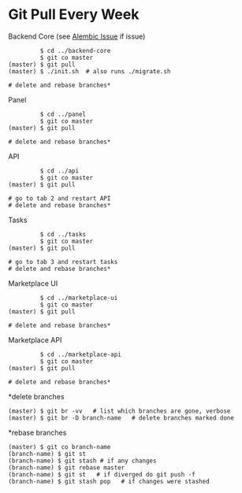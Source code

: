 # Git Pull Every Week

Backend Core (see [Alembic Issue](#alembic-issue) if issue)

             $ cd ../backend-core
             $ git co master
    (master) $ git pull
    (master) $ ./init.sh  # also runs ./migrate.sh
    
    # delete and rebase branches*

Panel

             $ cd ../panel
             $ git co master
    (master) $ git pull
    
    # delete and rebase branches*

API

             $ cd ../api
             $ git co master
    (master) $ git pull
    
    # go to tab 2 and restart API
    # delete and rebase branches*

Tasks

             $ cd ../tasks
             $ git co master
    (master) $ git pull
    
    # go to tab 3 and restart tasks
    # delete and rebase branches*

Marketplace UI

             $ cd ../marketplace-ui
             $ git co master
    (master) $ git pull
    
    # delete and rebase branches*

Marketplace API

             $ cd ../marketplace-api
             $ git co master
    (master) $ git pull
    
    # delete and rebase branches*

\*delete branches  

    (master) $ git br -vv   # list which branches are gone, verbose
    (master) $ git br -D branch-name   # delete branches marked done

\*rebase branches

    (master) $ git co branch-name
    (branch-name) $ git st    
    (branch-name) $ git stash # if any changes
    (branch-name) $ git rebase master
    (branch-name) $ git st   # if diverged do git push -f
    (branch-name) $ git stash pop   # if changes were stashed